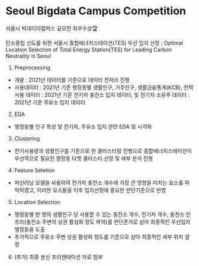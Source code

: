 # Seoul Bigdata Campus Competition 
서울시 빅데이터캠퍼스 공모전
최우수상🏆

탄소중립 선도를 위한 서울시 종합에너지스테이션(TES) 우선 입지 선정
: Optimal Location Selection of Total Energy Station(TES) for Leading Carbon Neutrality in Seoul

1. Preprocessing
- 개괄 : 2021년 데이터를 기준으로 데이터 전처리 진행
- 사용데이터 
: 2021년 기준 행정동별 생활인구, 거주인구, 생활금융통계(KCB), 전력사용 데이터
: 2021년 기준 전기차 충전소 입지 데이터, 및 전기차 소유주 데이터
: 2021년 기준 주유소 입지 데이터

2. EDA
- 행정동별 인구 특성 및 전기차, 주유소 입지 관련 EDA 및 시각화

3. Clustering
- 전기사용량과 생활인구를 기준으로 한 클러스터링 진행으로 종합에너지스테이션이 우선적으로 필요한 행정동 타켓 클러스터 선정 및 세부 분석 진행

4. Feature Seletion
- 머신러닝 모델을 사용하여 전기차 충전소 개수에 가장 큰 영향을 미치는 요소를 파악하였고, 이러한 요소들을 이후 입지선정에 중요한 판단기준으로 반영

5. Location Selection
- 행정동별 한 명의 생활인구 당 사용할 수 있는 충전소 개수, 전기차 개수, 충전소 인프라(충전소 주변의 상권 활성화 정도 파악)를 판단준거로 삼아 최종적인 우선입지 행정동을 도출
- 추가적으로 주유소 주변 상권 활성화 정도를 기준으로 삼아 최종적인 세부 위치 결정

6. (추가) 최종 본선 프리젠테이션 자료 첨부
